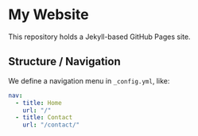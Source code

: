 # My Website

This repository holds a Jekyll-based GitHub Pages site.

## Structure / Navigation

We define a navigation menu in `_config.yml`, like:

```yaml
nav:
  - title: Home
    url: "/"
  - title: Contact
    url: "/contact/"

